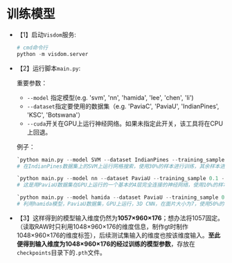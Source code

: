 # 训练模型

- 【1】启动`Visdom`服务:

  ```python
  # cmd命令行
  python -m visdom.server
  ```

- 【2】运行脚本`main.py`:

  重要参数：

  - `--model` 指定模型(e.g. 'svm', 'nn', 'hamida', 'lee', 'chen', 'li')
  - `--dataset`指定要使用的数据集（e.g. 'PaviaC', 'PaviaU', 'IndianPines', 'KSC', 'Botswana'）
  - `--cuda`开关在GPU上运行神经网络。如果未指定此开关，该工具将在CPU上回退。

  例子：

  ```python
  `python main.py --model SVM --dataset IndianPines --training_sample 0.3`
  # 在IndianPines数据集上的SVM上运行网格搜索，使用30%的样本进行训练，其余样本进行测试。结果显示在visdom面板中。
  ```

  ```python
  `python main.py --model nn --dataset PaviaU --training_sample 0.1 --cuda 0`
  # 这是用PaviaU数据集在GPU上运行的一个基本的4层完全连接的神经网络，使用10%的样本进行训练。
  ```

  ```python
  `python main.py --model hamida --dataset PaviaU --training_sample 0.5 --patch_size 7 --epoch 50 --cuda 0` 
  # 利用hamida模型，PaviaU数据集，GPU上运行，3D CNN，在面片大小为7，使用50%的样本进行50个时代的训练和优化。
  ```

- 【3】这样得到的模型输入维度仍然为**1057×960×176**；想办法将1057固定。（读取RAW时只利用1048×960×176的维度信息，制作gt时制作1048×960×176的维度标签），后续测试集输入的维度也按该维度输入。**至此便得到输入维度为1048×960×176的经过训练的模型参数**，存放在`checkpoints`目录下的`.pth`文件。
